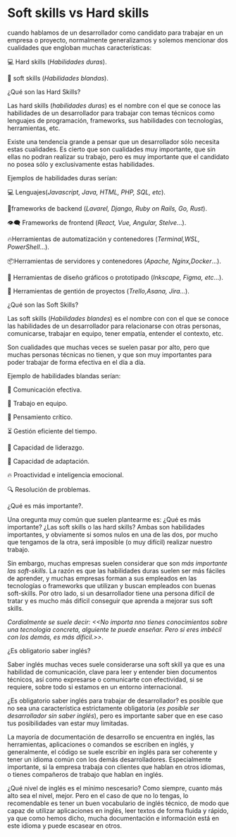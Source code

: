 # Soft skills vs Hard skills

cuando hablamos de un desarrollador como candidato para trabajar en un empresa o proyecto, normalmente generalizamos y solemos mencionar dos cualidades que engloban muchas características:

💻 Hard skills (_Habilidades duras_).

💬 soft skills (_Habilidades blandas_).

¿Qué son las Hard Skills?

Las hard skills (_habilidades duras_) es el nombre con el que se conoce las habilidades de un desarrollador para trabajar con temas técnicos como lenguajes de programación, frameworks, sus habilidades con tecnologías, herramientas, etc.

Existe una tendencia grande a pensar que un desarrollador sólo necesita estas cualidades. Es cierto que son cualidades muy importante, que sin ellas no podran realizar su trabajo, pero es muy importante que el candidato no posea sólo y exclusivamente estas habilidades.

Ejemplos de habilidades duras serían:

💻 Lenguajes(_Javascript, Java, HTML, PHP, SQL, etc_).

🧰frameworks de backend (_Lavarel, Django, Ruby on Rails, Go, Rust_).

👁‍🗨 Frameworks de frontend (_React, Vue, Angular, Stelve_...).

🔥Herramientas de automatización y contenedores (_Terminal,WSL, PowerShell_...).

📦Herramientas de servidores y contenedores (_Apache, Nginx,Docker_...).

🌈 Herramientas de diseño gráficos o prototipado (_Inkscape, Figma, etc_...).

💼 Herramientas de gentión de proyectos (_Trello,Asana, Jira..._).

¿Qué son las Soft Skills?

Las soft skills (_Habilidades blandes_) es el nombre con con el que se conoce las habilidades de un desarrollador para relacionarse con otras personas, comunicarse, trabajar en equipo, tener empatía, entender el contexto, etc.

Son cualidades que muchas veces se suelen pasar por alto, pero que muchas personas técnicas no tienen, y que son muy importantes para poder trabajar de forma efectiva en el día a día.

Ejemplo de habilidades blandas serían:

💬 Comunicación efectiva.

🤝 Trabajo en equipo.

🧠 Pensamiento crítico.

⏳ Gestión eficiente del tiempo.

🎯 Capacidad de liderazgo.

🔄 Capacidad de adaptación.

🔥 Proactividad e inteligencia emocional.

🔍 Resolución de problemas.

¿Qué es más importante?.

Una oregunta muy común que suelen plantearme es: ¿Qué es más importante? ¿Las soft skills o las hard skills? Ambas son habilidades importantes, y obviamente si somos nulos en una de las dos, por mucho que tengamos de la otra, será imposible (o muy difícil) realizar nuestro trabajo.

Sin embargo, muchas empresas suelen considerar que son _más importante las soft-skills_. La razón es que las habilidades duras suelen ser más fáciles de aprender, y muchas empresas forman a sus empleados en las tecnologías o frameworks que utilizan y buscan empleados con buenas soft-skills. Por otro lado, si un desarrollador tiene una persona difícil de tratar y es mucho más difícil conseguir que aprenda a mejorar sus soft skills.

_Cordialmente se suele decir: <<No importa nno tienes conocimientos sobre una tecnologia concreta, alguiente te puede enseñar. Pero si eres imbécil con los demás, es más difícil.>>_.

¿Es obligatorio saber inglés?

Saber inglés muchas veces suele considerarse una soft skill ya que es una habilidad de comunicación, clave para leer y entender bien documentos técnicos, así como expresarse o comunicarte con efectividad, si se requiere, sobre todo si estamos en un entorno internacional.

¿Es obligatorio saber inglés para trabajar de desarrollador? es posible que no sea una característica estrictamente obligatoria (_es posible ser desarrollador sin saber inglés_), pero es importante saber que en ese caso tus posibilidades van estar muy limitadas.

La mayoría de documentación de desarrollo se encuentra en inglés, las herramientas, aplicaciones o comandos se escriben en inglés, y generalmente, el código se suele escribir en inglés para ser coherente y tener un idioma común con los demás desarrolladores. Especialmente importante, si la empresa trabaja con clientes que hablan en otros idiomas, o tienes compañeros de trabajo que hablan en inglés.

¿Qué nivel de inglés es el mínimo nescesario? Como siempre, cuanto más alto sea el nivel, mejor. Pero en el caso de que no lo tengas, lo recomendable es tener un buen vocabulario de inglés técnico, de modo que capaz de utilizar aplicaciones en inglés, leer textos de forma fluida y rápido, ya que como hemos dicho, mucha documentación e información está en este idioma y puede escasear en otros.
